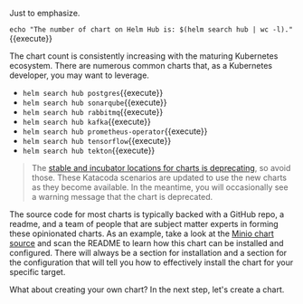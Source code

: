 Just to emphasize.

`echo "The number of chart on Helm Hub is: $(helm search hub | wc -l)."`{{execute}}

The chart count is consistently increasing with the maturing Kubernetes ecosystem. There are numerous common charts that, as a Kubernetes developer, you may want to leverage.

- `helm search hub postgres`{{execute}}
- `helm search hub sonarqube`{{execute}}
- `helm search hub rabbitmq`{{execute}}
- `helm search hub kafka`{{execute}}
- `helm search hub prometheus-operator`{{execute}}
- `helm search hub tensorflow`{{execute}}
- `helm search hub tekton`{{execute}}

> The [stable and incubator locations for charts is deprecating](https://github.com/helm/charts#deprecation-timeline), so avoid those. These Katacoda scenarios are updated to use the new charts as they become available. In the meantime, you will occasionally see a warning message that the chart is deprecated.

The source code for most charts is typically backed with a GitHub repo, a readme, and a team of people that are subject matter experts in forming these opinionated charts. As an example, take a look at the [Minio chart source](https://github.com/minio/charts) and scan the README to learn how this chart can be installed and configured. There will always be a section for installation and a section for the configuration that will tell you how to effectively install the chart for your specific target.

What about creating your own chart? In the next step, let's create a chart.
